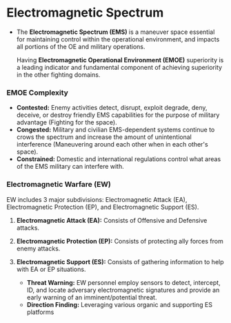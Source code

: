 # Electromagnetic Spectrum
- The __Electromagnetic Spectrum (EMS)__ is a maneuver space essential for maintaining control within the operational environment, and impacts all portions of the OE and military operations.

   Having __Electromagnetic Operational Environment (EMOE)__ superiority is a leading indicator and fundamental component of achieving superiority in the other fighting domains.
### EMOE Complexity
- __Contested:__ Enemy activities detect, disrupt, exploit degrade, deny, deceive, or destroy friendly EMS capabilities for the purpose of military advantage (Fighting for the space).
- __Congested:__ Military and civilian EMS-dependent systems continue to crows the spectrum and increase the amount of unintentional interference (Maneuvering around each other when in each other's space).
- __Constrained:__ Domestic and international regulations control what areas of the EMS military can interfere with.

### Electromagnetic Warfare (EW)
EW includes 3 major subdivisions: Electromagnetic Attack (EA), Electromagnetic Protection (EP), and Electromagnetic Support (ES).
1. __Electromagnetic Attack (EA):__ Consists of Offensive and Defensive attacks.
2. __Electromagnetic Protection (EP):__ Consists of protecting ally forces from enemy attacks.
3. __Electromagnetic Support (ES):__ Consists of gathering information to help with EA or EP situations.

   * __Threat Warning:__ EW personnel employ sensors to detect, intercept, ID, and locate adversary electromagnetic signatures and provide an early warning of an imminent/potential threat.
   * __Direction Finding:__ Leveraging various organic and supporting ES platforms

